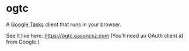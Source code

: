 ogtc
====

A [Google Tasks][tasks] client that runs in your browser.

See it live here: <https://ogtc.easoncxz.com>
(You'll need an OAuth client id from Google.)

[tasks]: https://mail.google.com/tasks/canvas
